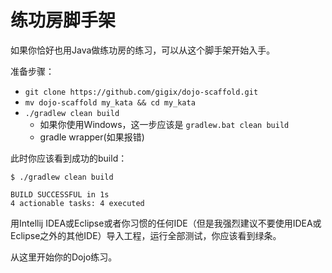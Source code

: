 # 练功房脚手架

如果你恰好也用Java做练功房的练习，可以从这个脚手架开始入手。

准备步骤：

* `git clone https://github.com/gigix/dojo-scaffold.git`
* `mv dojo-scaffold my_kata && cd my_kata`
* `./gradlew clean build`
  * 如果你使用Windows，这一步应该是 `gradlew.bat clean build`
  * gradle wrapper(如果报错)

此时你应该看到成功的build：

```
$ ./gradlew clean build

BUILD SUCCESSFUL in 1s
4 actionable tasks: 4 executed
```

用Intellij IDEA或Eclipse或者你习惯的任何IDE（但是我强烈建议不要使用IDEA或Eclipse之外的其他IDE）导入工程，运行全部测试，你应该看到绿条。

从这里开始你的Dojo练习。
